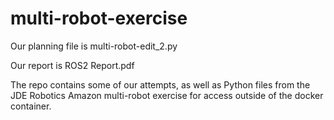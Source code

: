 # multi-robot-exercise
Our planning file is multi-robot-edit_2.py

Our report is ROS2 Report.pdf

The repo contains some of our attempts, as well as Python files from the JDE Robotics Amazon multi-robot exercise for access outside of the docker container. 
